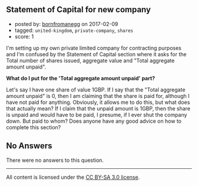 ## Statement of Capital for new company

- posted by: [bornfromanegg](https://stackexchange.com/users/1183816/bornfromanegg) on 2017-02-09
- tagged: `united-kingdom`, `private-company`, `shares`
- score: 1

<p>I'm setting up my own private limited company for contracting purposes and I'm confused by the Statement of Capital section where it asks for the Total number of shares issued, aggregate value and "Total aggregate amount unpaid".</p>

<p><strong>What do I put for the 'Total aggregate amount unpaid' part?</strong> </p>

<p>Let's say I have one share of value 1GBP. If I say that the "Total aggregate amount unpaid" is 0, then I am claiming that the share is paid for, although I have not paid for anything. Obviously, it allows me to do this, but what does that actually mean? If I claim that the unpaid amount is 1GBP, then the share is unpaid and would have to be paid, I presume, if I ever shut the company down. But paid to whom? Does anyone have any good advice on how to complete this section?</p>


## No Answers

There were no answers to this question.


---

All content is licensed under the [CC BY-SA 3.0 license](https://creativecommons.org/licenses/by-sa/3.0/).
